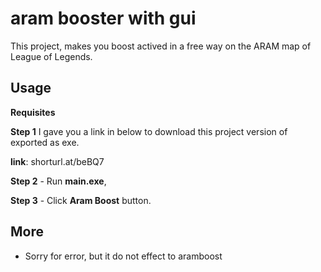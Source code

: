 # aram booster with gui

This project, makes you boost actived in a free way on the ARAM map of League of Legends.



## Usage

**Requisites**

**Step 1** I gave you a link in below to download this project version of exported as exe.

**link**: shorturl.at/beBQ7

**Step 2** - Run **main.exe**,

**Step 3** - Click **Aram Boost** button.

## More

- Sorry for error, but it do not effect to aramboost
